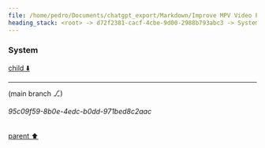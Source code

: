 ```yaml
---
file: /home/pedro/Documents/chatgpt_export/Markdown/Improve MPV Video Playback.md
heading_stack: <root> -> d72f2381-cacf-4cbe-9d00-2988b793abc3 -> System
---
```

### System

[child ⬇️](#95c09f59-8b0e-4edc-b0dd-971bed8c2aac)

---

(main branch ⎇)
###### 95c09f59-8b0e-4edc-b0dd-971bed8c2aac
[parent ⬆️](#d72f2381-cacf-4cbe-9d00-2988b793abc3)
